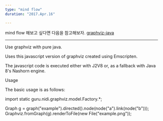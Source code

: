 ```yaml
---
type: "mind flow"
duration: "2017.Apr.16"

---
```


mind flow 해보고 싶다면 다음을 참고해보자.
[graphviz-java](https://github.com/maxhutch/graphviz-java)

---
Use graphviz with pure java.

Uses this javascript version of graphviz created using Emscripten.

The javascript code is executed either with J2V8 or, as a fallback with Java 8's Nashorn engine.

Usage

The basic usage is as follows:

import static guru.nidi.graphviz.model.Factory.*;

Graph g = graph("example").directed().node(node("a").link(node("b")));
Graphviz.fromGraph(g).renderToFile(new File("example.png"));
